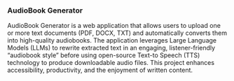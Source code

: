 ### AudioBook Generator 

AudioBook Generator is a web application that allows users to upload one or more text 
documents (PDF, DOCX, TXT) and automatically converts them into high-quality 
audiobooks. The application leverages Large Language Models (LLMs) to rewrite extracted 
text in an engaging, listener-friendly “audiobook style” before using open-source Text-to
Speech (TTS) technology to produce downloadable audio files. This project enhances 
accessibility, productivity, and the enjoyment of written content. 
